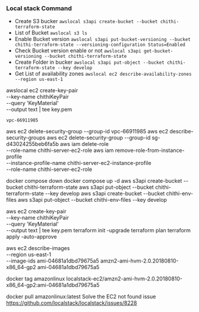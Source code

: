 ### Local stack Command
- Create S3 bucker `awslocal s3api create-bucket --bucket chithi-terraform-state`
- List of Bucket `awslocal s3 ls`
- Enable Bucket version `awslocal s3api put-bucket-versioning --bucket chithi-terraform-state --versioning-configuration Status=Enabled`
- Check Bucket version enable or not `awslocal s3api get-bucket-versioning --bucket chithi-terraform-state`
- Create Folder in bucker `awslocal s3api put-object --bucket chithi-terraform-state --key develop`
- Get List of availability zones `awslocal ec2 describe-availability-zones --region us-east-1`

awslocal ec2 create-key-pair \
    --key-name chithiKeyPair \
    --query 'KeyMaterial' \
    --output text | tee key.pem

    vpc-66911985
aws ec2 delete-security-group --group-id vpc-66911985
aws ec2 describe-security-groups
aws ec2 delete-security-group --group-id sg-d43024255beb6fa5b
aws iam delete-role \
    --role-name chithi-server-ec2-role
aws iam remove-role-from-instance-profile \
--instance-profile-name chithi-server-ec2-instance-profile \
--role-name chithi-server-ec2-role

docker compose down
docker compose up -d
aws s3api create-bucket --bucket chithi-terraform-state
aws s3api put-object --bucket chithi-terraform-state --key develop
aws s3api create-bucket --bucket chithi-env-files
aws s3api put-object --bucket chithi-env-files --key develop

aws ec2 create-key-pair \
    --key-name chithiKeyPair \
    --query 'KeyMaterial' \
    --output text | tee key.pem
terraform init -upgrade
terraform plan
terraform apply -auto-approve

aws ec2 describe-images \
    --region us-east-1 \
    --image-ids ami-04681a1dbd79675a5
amzn2-ami-hvm-2.0.20180810-x86_64-gp2
ami-04681a1dbd79675a5

docker tag amazonlinux localstack-ec2/amzn2-ami-hvm-2.0.20180810-x86_64-gp2:ami-04681a1dbd79675a5

docker pull amazonlinux:latest
Solve the EC2 not found issue https://github.com/localstack/localstack/issues/8228
